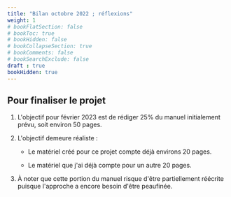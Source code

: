 ```yaml
---
title: "Bilan octobre 2022 ; réflexions"
weight: 1
# bookFlatSection: false
# bookToc: true
# bookHidden: false
# bookCollapseSection: true
# bookComments: false
# bookSearchExclude: false
draft : true
bookHidden: true
---
```



## Pour finaliser le projet

1. L'objectif pour février 2023 est de rédiger 25% du manuel initialement prévu, soit environ 50 pages.

1. L'objectif demeure réaliste&nbsp;:

    * Le matériel créé pour ce projet compte déjà environs 20 pages.

    * Le matériel que j'ai déjà compte pour un autre 20 pages.

1. À noter que cette portion du manuel risque d'être partiellement réécrite puisque l'approche a encore besoin d'être peaufinée.
